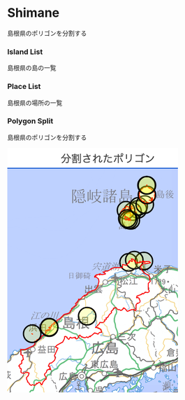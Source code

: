 Shimane
===============


島根県のポリゴンを分割する

### Island List

島根県の島の一覧

### Place List

島根県の場所の一覧

### Polygon Split

島根県のポリゴンを分割する

![splited_polygons](https://github.com/ohwada/World_Countries/blob/main/geoPandas/polygon_explode/shimane/polygon_split/screenshots/splited_polygons.png)


